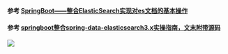 
#### 参考 [SpringBoot——整合ElasticSearch实现对es文档的基本操作](https://developer.aliyun.com/article/1162139) 
#### 参考 [springboot整合spring-data-elasticsearch3.x实操指南，文末附带源码](https://www.modb.pro/db/435833) 


<img src="https://oss-emcsprod-public.modb.pro/wechatSpider/modb_20220714_16883fd8-0361-11ed-846f-fa163eb4f6be.png"/>